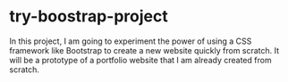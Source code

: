 # try-boostrap-project
In this project, I am going to experiment the power of using a CSS framework like Bootstrap to create a new website quickly from scratch. It will be a prototype of a portfolio website that I am already created from scratch.
